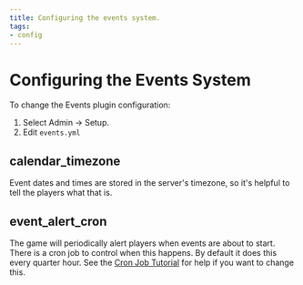 ```yaml
---
title: Configuring the events system.
tags:
- config
---
```

# Configuring the Events System

To change the Events plugin configuration:

1. Select Admin -> Setup.
2. Edit `events.yml`

## calendar_timezone

Event dates and times are stored in the server's timezone, so it's helpful to tell the players what that is.

## event_alert_cron

The game will periodically alert players when events are about to start.  There is a cron job to control when this happens.  By default it does this every quarter hour.  See the [Cron Job Tutorial](http://www.aresmush.com/tutorials/config/cron) for help if you want to change this.